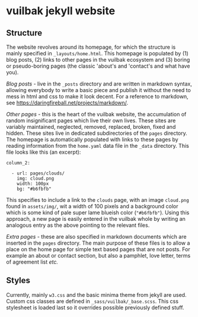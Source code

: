 # vuilbak jekyll website

## Structure

The website revolves around its homepage, for which the structure is mainly
specified in `_layouts/home.html`. This homepage is populated by (1) blog posts,
(2) links to other pages in the vuilbak ecosystem and (3) boring or
pseudo-boring pages (the classic 'about's and 'contact's and what have you).

*Blog posts* - live in the `_posts` directory and are written in markdown
syntax, allowing everybody to write a basic piece and publish it without the
need to mess in html and css to make it look decent. For a reference to
markdown, see https://daringfireball.net/projects/markdown/.

*Other pages* - this is the heart of the vuilbak website, the accumulation of
random insignificant pages which live their own lives. These sites are variably
maintained, neglected, removed, replaced, broken, fixed and hidden. These sites
live in dedicated subdirectories of the `pages` directory. The homepage is
automatically populated with links to these pages by reading information from
the `home.yaml` data file in the `_data` directory. This file looks like this
(an excerpt):

```
column_2:

  - url: pages/clouds/
    img: cloud.png
    width: 100px
    bg: "#b6fbfb"
```

This specifies to include a link to the `clouds` page, with an image
`cloud.png` found in `assets/img/`, wit a width of 100 pixels and a background
color which is some kind of pale super lame blueish color (`"#b6fbfb"`).
Using this approach, a new page is easily entered in the vuilbak whole by
writing an analogous entry as the above pointing to the relevant files.

*Extra pages* - these are also specified in markdown documents which are
inserted in the `pages` directory. The main purpose of these files is to allow
a place on the home page for simple text based pages that are not posts. For
example an about or contact section, but also a pamphlet, love letter, terms of
agreement list *etc.*

## Styles

Currently, mainly `w3.css` and the basic minima theme from jekyll are used.
Custom css classes are defined in `_sass/vuilbak/_base.scss`. This css
stylesheet is loaded last so it overrides possible previously defined stuff.
